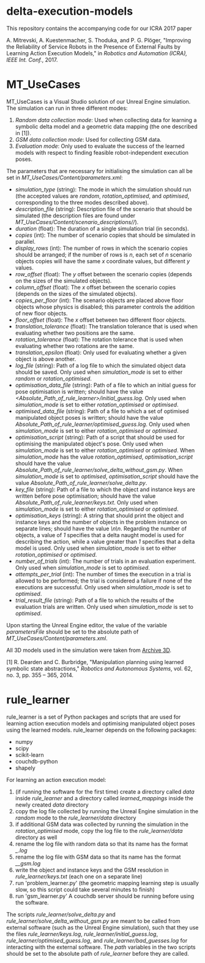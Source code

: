 # delta-execution-models

This repository contains the accompanying code for our ICRA 2017 paper

A. Mitrevski, A. Kuestenmacher, S. Thoduka, and P. G. Pl&ouml;ger, "Improving the Reliability of Service Robots in the Presence of External Faults by Learning Action Execution Models," in *Robotics and Automation (ICRA), IEEE Int. Conf.*, 2017.

MT_UseCases
===========

MT_UseCases is a Visual Studio solution of our Unreal Engine simulation. The simulation can run in three different modes:

1. *Random data collection mode*: Used when collecting data for learning a symbolic delta model and a geometric data mapping (the one described in [1]).
2. *GSM data collection mode*: Used for collecting GSM data.
3. *Evaluation mode*: Only used to evaluate the success of the learned models with respect to finding feasible robot-independent execution poses.

The parameters that are necessary for initialising the simulation can all be set in *MT_UseCases/Content/parameters.xml*:

* *simulation_type* (string): The mode in which the simulation should run (the accepted values are *random*, *rotation_optimised*, and *optimised*, corresponding to the three modes described above).
* *description_file* (string): Description file of the scenario that should be simulated (the description files are found under *MT_UseCases/Content/scenario_descriptions/<UseCase>/<Scenario>*).
* *duration* (float): The duration of a single simulation trial (in seconds).
* *copies* (int): The number of scenario copies that should be simulated in parallel.
* *display_rows* (int): The number of rows in which the scenario copies should be arranged; if the number of rows is *n*, each set of *n* scenario objects copies will have the same *x* coordinate values, but different *y* values.
* *row_offset* (float): The *y* offset between the scenario copies (depends on the sizes of the simulated objects).
* *column_offset* (float): The *x* offset between the scenario copies (depends on the sizes of the simulated objects).
* *copies_per_floor* (int): The scenario objects are placed above floor objects whose physics is disabled; this parameter controls the addition of new floor objects.
* *floor_offset* (float): The *x* offset between two different floor objects.
* *translation_tolerance* (float): The translation tolerance that is used when evaluating whether two positions are the same.
* *rotation_tolerance* (float): The rotation tolerance that is used when evaluating whether two rotations are the same.
* *translation_epsilon* (float): Only used for evaluating whether a given object is above another.
* *log_file* (string): Path of a log file to which the simulated object data should be saved. Only used when *simulation_mode* is set to either *random* or *rotation_optimised*.
* *optimisation_data_file* (string): Path of a file to which an initial guess for pose optimisation is written; should have the value *<Absolute_Path_of_rule_learner>/initial_guess.log*. Only used when *simulation_mode* is set to either *rotation_optimised* or *optimised*.
* *optimised_data_file* (string): Path of a file to which a set of optimised manipulated object poses is written; should have the value *Absolute_Path_of_rule_learner/optimised_guess.log*. Only used when *simulation_mode* is set to either *rotation_optimised* or *optimised*.
* *optimisation_script* (string): Path of a script that should be used for optimising the manipulated object's pose. Only used when *simulation_mode* is set to either *rotation_optimised* or *optimised*. When *simulation_mode* has the value *rotation_optimised*, *optimisation_script* should have the value *Absolute_Path_of_rule_learner/solve_delta_without_gsm.py*. When *simulation_mode* is set to *optimised*, *optimisation_script* should have the value *Absolute_Path_of_rule_learner/solve_delta.py*.
* *key_file* (string): Path of a file to which the object and instance keys are written before pose optimisation; should have the value *Absolute_Path_of_rule_learner/keys.txt*. Only used when *simulation_mode* is set to either *rotation_optimised* or *optimised*.
* *optimisation_keys* (string): A string that should print the object and instance keys and the number of objects in the problem instance on separate lines; should have the value *<ObjectKey>\n<InstanceKey>\n<NumberOfInstanceObjects>*. Regarding the number of objects, a value of *1* specifies that a delta naught model is used for describing the action, while a value greater than *1* specifies that a delta model is used. Only used when *simulation_mode* is set to either *rotation_optimised* or *optimised*.
* *number_of_trials* (int): The number of trials in an evaluation experiment. Only used when *simulation_mode* is set to *optimised*.
* *attempts_per_trial* (int): The number of times the execution in a trial is allowed to be performed; the trial is considered a failure if none of the executions are successful. Only used when *simulation_mode* is set to *optimised*.
* *trial_result_file* (string): Path of a file to which the results of the evaluation trials are written. Only used when *simulation_mode* is set to *optimised*.

Upon starting the Unreal Engine editor, the value of the variable *parametersFile* should be set to the absolute path of *MT_UseCases/Content/parameters.xml*. 

All 3D models used in the simulation were taken from [Archive 3D](http://archive3d.net/).

[1] R. Dearden and C. Burbridge, "Manipulation planning using learned symbolic state abstractions," *Robotics and Autonomous Systems*, vol. 62, no. 3, pp. 355 – 365, 2014.

rule_learner
============

rule_learner is a set of Python packages and scripts that are used for learning action execution models and optimising manipulated object poses using the learned models. rule_learner depends on the following packages:

* numpy
* scipy
* scikit-learn
* couchdb-python
* shapely

For learning an action execution model:

1. (if running the software for the first time) create a directory called *data* inside *rule_learner* and a directory called *learned_mappings* inside the newly created *data* directory
2. copy the log file collected by running the Unreal Engine simulation in the *random* mode to the *rule_learner/data* directory
3. if additional GSM data was collected by running the simulation in the *rotation_optimised* mode, copy the log file to the *rule_learner/data* directory as well
4. rename the log file with random data so that its name has the format *<ObjectKey>_<InstanceKey>.log*
5. rename the log file with GSM data so that its name has the format *<ObjectKey>_<InstanceKey>_gsm.log*
6. write the object and instance keys and the GSM resolution in *rule_learner/keys.txt* (each one on a separate line)
7. run 'problem_learner.py' (the geometric mapping learning step is usually slow, so this script could take several minutes to finish)
8. run 'gsm_learner.py'
A couchdb server should be running before using the software.

The scripts *rule_learner/solve_delta.py* and *rule_learner/solve_delta_without_gsm.py* are meant to be called from external software (such as the Unreal Engine simulation), such that they use the files *rule_learner/keys.log*, *rule_learner/initial_guess.log*, *rule_learner/optimised_guess.log*, and *rule_learner/bad_guesses.log* for interacting with the external software. The *path* variables in the two scripts should be set to the absolute path of *rule_learner* before they are called.
